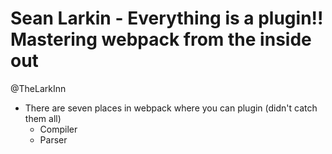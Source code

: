 Sean Larkin - Everything is a plugin!! Mastering webpack from the inside out
============================================================================

@TheLarkInn

* There are seven places in webpack where you can plugin (didn't catch them all)
  * Compiler
  * Parser
  
